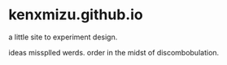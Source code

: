 # kenxmizu.github.io

a little site to experiment design. 


ideas
missplled werds. 
order in the midst of discombobulation.

